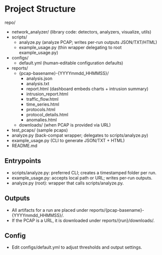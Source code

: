 # Project Structure

repo/

- network_analyzer/            (library code: detectors, analyzers, visualize, utils)
- scripts/
  - analyze.py                 (analyze PCAP; writes per-run outputs JSON/TXT/HTML)
  - example_usage.py           (thin wrapper delegating to root example_usage.py)
- configs/
  - default.yml                (human-editable configuration defaults)
- reports/
  - {pcap-basename}-{YYYYmmdd_HHMMSS}/
    - analysis.json
    - analysis.txt
    - report.html              (dashboard embeds charts + intrusion summary)
    - intrusion_report.html
    - traffic_flow.html
    - time_series.html
    - protocols.html
    - protocol_details.html
    - anomalies.html
  - downloads/                 (when PCAP is provided via URL)
- test_pcaps/                  (sample pcaps)
- analyze.py                   (back-compat wrapper; delegates to scripts/analyze.py)
- example_usage.py             (CLI to generate JSON/TXT + HTML)
- README.md

## Entrypoints

- scripts/analyze.py: preferred CLI; creates a timestamped folder per run.
- example_usage.py: accepts local path or URL; writes per-run outputs.
- analyze.py (root): wrapper that calls scripts/analyze.py.

## Outputs

- All artifacts for a run are placed under reports/{pcap-basename}-{YYYYmmdd_HHMMSS}/.
- If the PCAP is a URL, it is downloaded under reports/{run}/downloads/.

## Config

- Edit configs/default.yml to adjust thresholds and output settings.
